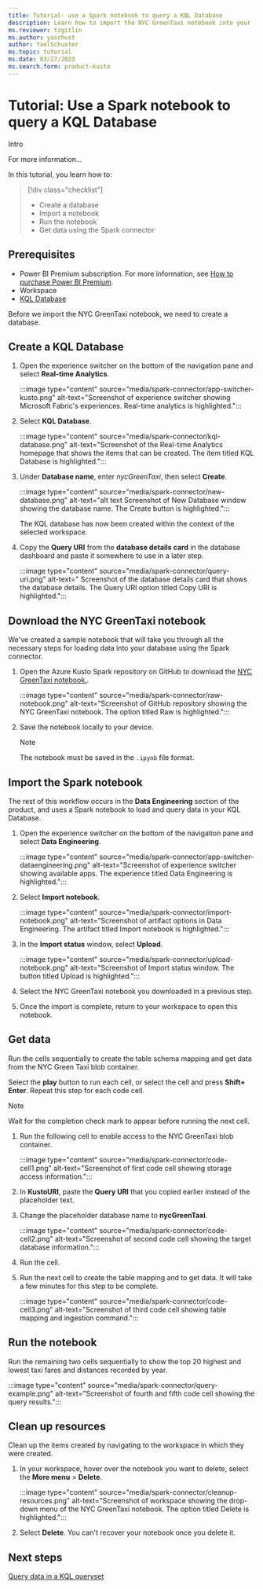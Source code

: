 ```yaml
---
title: Tutorial- use a Spark notebook to query a KQL Database
description: Learn how to import the NYC GreenTaxi notebook into your [!INCLUDE [product-name](../includes/product-name.md)] environment using the Spark connector.
ms.reviewer: tzgitlin
ms.author: yaschust
author: YaelSchuster
ms.topic: tutorial
ms.date: 03/27/2023
ms.search.form: product-kusto
---
```


# Tutorial: Use a Spark notebook to query a KQL Database

Intro

For more information...

In this tutorial, you learn how to:

> [!div class="checklist"]
>
> * Create a database
> * Import a notebook
> * Run the notebook
> * Get data using the Spark connector


## Prerequisites

* Power BI Premium subscription. For more information, see [How to purchase Power BI Premium](/power-bi/enterprise/service-admin-premium-purchase).
* Workspace
* [KQL Database](create-database.md)

Before we import the NYC GreenTaxi notebook, we need to create a database.

## Create a KQL Database

1. Open the experience switcher on the bottom of the navigation pane and select **Real-time Analytics**.

    :::image type="content" source="media/spark-connector/app-switcher-kusto.png" alt-text="Screenshot of experience switcher showing Microsoft Fabric's experiences. Real-time analytics is highlighted.":::

1. Select **KQL Database**.

   :::image type="content" source="media/spark-connector/kql-database.png" alt-text="Screenshot of the Real-time Analytics homepage that shows the items that can be created. The item titled KQL Database is highlighted.":::

1. Under **Database name**, enter *nycGreenTaxi*, then select **Create**.

    :::image type="content" source="media/spark-connector/new-database.png" alt-text="alt text Screenshot of New Database window showing the database name. The Create button is highlighted.":::

    The KQL database has now been created within the context of the selected workspace.

1. Copy the **Query URI** from the **database details card** in the database dashboard and paste it somewhere to use in a later step.

    :::image type="content" source="media/spark-connector/query-uri.png" alt-text=" Screenshot of the database details card that shows the database details. The Query URI option titled Copy URI is highlighted.":::

## Download the NYC GreenTaxi notebook

We've created a sample notebook that will take you through all the necessary steps for loading data into your database using the Spark connector.

1. Open the Azure Kusto Spark repository on GitHub to download the [NYC GreenTaxi notebook.](https://github.com/Azure/azure-kusto-spark/blob/master/samples/src/main/trident/NYC-GreenTaxi-Read-Write-Data-To-Kusto.ipynb).

    :::image type="content" source="media/spark-connector/raw-notebook.png" alt-text="Screenshot of GitHub repository showing the NYC GreenTaxi notebook. The option titled Raw is highlighted.":::

1. Save the notebook locally to your device.

    > [!NOTE]
    > The notebook must be saved in the `.ipynb` file format.

## Import the Spark notebook

The rest of this workflow occurs in the **Data Engineering** section of the product, and uses a Spark notebook to load and query data in your KQL Database.

1. Open the experience switcher on the bottom of the navigation pane and select **Data Engineering**.

    :::image type="content" source="media/spark-connector/app-switcher-dataengineering.png" alt-text="Screenshot of experience switcher showing available apps. The experience titled Data Engineering is highlighted.":::

1. Select **Import notebook**.

    :::image type="content" source="media/spark-connector/import-notebook.png" alt-text="Screenshot of artifact options in Data Engineering. The artifact titled Import notebook is highlighted.":::

1. In the **Import status** window, select **Upload**.

    :::image type="content" source="media/spark-connector/upload-notebook.png" alt-text="Screenshot of Import status window. The button titled Upload is highlighted.":::

1. Select the NYC GreenTaxi notebook you downloaded in a previous step.
1. Once the import is complete, return to your workspace to open this notebook.

## Get data

Run the cells sequentially to create the table schema mapping and get data from the NYC Green Taxi blob container.

Select the **play** button to run each cell, or select the cell and press **Shift+ Enter**. Repeat this step for each code cell.

> [!NOTE]
> Wait for the completion check mark to appear before running the next cell.

1. Run the following cell to enable access to the NYC GreenTaxi blob container.

    :::image type="content" source="media/spark-connector/code-cell1.png" alt-text="Screenshot of first code cell showing storage access information.":::

1. In **KustoURI**, paste the **Query URI** that you copied earlier instead of the placeholder text.
1. Change the placeholder database name to **nycGreenTaxi**.

    :::image type="content" source="media/spark-connector/code-cell2.png" alt-text="Screenshot of second code cell showing the target database information.":::

1. Run the cell.

1. Run the next cell to create the table mapping and to get data. It will take a few minutes for this step to be complete.

    :::image type="content" source="media/spark-connector/code-cell3.png" alt-text="Screenshot of third code cell showing table mapping and ingestion command.":::

## Run the notebook

Run the remaining two cells sequentially to show the top 20 highest and lowest taxi fares and distances recorded by year.

:::image type="content" source="media/spark-connector/query-example.png" alt-text="Screenshot of fourth and fifth code cell showing the query results.":::

## Clean up resources

Clean up the items created by navigating to the workspace in which they were created.

1. In your workspace, hover over the notebook you want to delete, select the **More menu** > **Delete**.

    :::image type="content" source="media/spark-connector/cleanup-resources.png" alt-text="Screenshot of workspace showing the drop-down menu of the NYC GreenTaxi notebook. The option titled Delete is highlighted.":::

1. Select **Delete**. You can't recover your notebook once you delete it.

## Next steps

[Query data in a KQL queryset](kusto-query-set.md)
